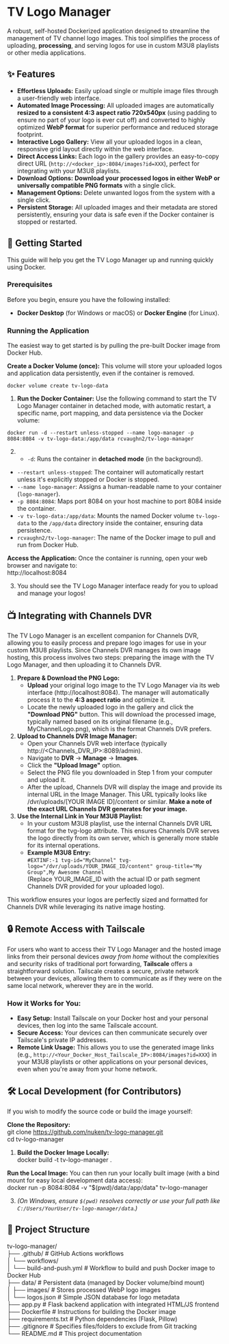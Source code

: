 # **TV Logo Manager**

A robust, self-hosted Dockerized application designed to streamline the management of TV channel logo images. This tool simplifies the process of uploading, **processing**, and serving logos for use in custom M3U8 playlists or other media applications.

## **✨ Features**

- **Effortless Uploads:** Easily upload single or multiple image files through a user-friendly web interface.
- **Automated Image Processing:** All uploaded images are automatically **resized to a consistent 4:3 aspect ratio 720x540px** (using padding to ensure no part of your logo is ever cut off) and converted to highly optimized **WebP format** for superior performance and reduced storage footprint.
- **Interactive Logo Gallery:** View all your uploaded logos in a clean, responsive grid layout directly within the web interface.
- **Direct Access Links:** Each logo in the gallery provides an easy-to-copy direct URL (`http://<docker_ip>:8084/images?id=XXX`), perfect for integrating with your M3U8 playlists.
- **Download Options:** **Download your processed logos in either WebP or universally compatible PNG formats** with a single click.
- **Management Options:** Delete unwanted logos from the system with a single click.
- **Persistent Storage:** All uploaded images and their metadata are stored persistently, ensuring your data is safe even if the Docker container is stopped or restarted.

## **🚀 Getting Started**

This guide will help you get the TV Logo Manager up and running quickly using Docker.

### **Prerequisites**

Before you begin, ensure you have the following installed:

- **Docker Desktop** (for Windows or macOS) or **Docker Engine** (for Linux).

### **Running the Application**

The easiest way to get started is by pulling the pre-built Docker image from Docker Hub.

**Create a Docker Volume (once):** This volume will store your uploaded logos and application data persistently, even if the container is removed.  

```
docker volume create tv-logo-data
```

1. **Run the Docker Container:** Use the following command to start the TV Logo Manager container in detached mode, with automatic restart, a specific name, port mapping, and data persistence via the Docker volume:  
 
  ```
  docker run -d --restart unless-stopped --name logo-manager -p 8084:8084 -v tv-logo-data:/app/data rcvaughn2/tv-logo-manager
  ```
  
2. - `-d`: Runs the container in **detached mode** (in the background).
  - `--restart unless-stopped`: The container will automatically restart unless it's explicitly stopped or Docker is stopped.
  - `--name logo-manager`: Assigns a human-readable name to your container (`logo-manager`).
  - `-p 8084:8084`: Maps port 8084 on your host machine to port 8084 inside the container.
  - `-v tv-logo-data:/app/data`: Mounts the named Docker volume `tv-logo-data` to the `/app/data` directory inside the container, ensuring data persistence.
  - `rcvaughn2/tv-logo-manager`: The name of the Docker image to pull and run from Docker Hub.

**Access the Application:** Once the container is running, open your web browser and navigate to:  
http://localhost:8084

3. You should see the TV Logo Manager interface ready for you to upload and manage your logos\!
  
## **📺 Integrating with Channels DVR**

The TV Logo Manager is an excellent companion for Channels DVR, allowing you to easily process and prepare logo images for use in your custom M3U8 playlists. Since Channels DVR manages its own image hosting, this process involves two steps: preparing the image with the TV Logo Manager, and then uploading it to Channels DVR.

1. **Prepare & Download the PNG Logo:**  
   * **Upload** your original logo image to the TV Logo Manager via its web interface (http://localhost:8084). The manager will automatically process it to the **4:3 aspect ratio** and optimize it.  
   * Locate the newly uploaded logo in the gallery and click the **"Download PNG"** button. This will download the processed image, typically named based on its original filename (e.g., MyChannelLogo.png), which is the format Channels DVR prefers.  
2. **Upload to Channels DVR Image Manager:**  
   * Open your Channels DVR web interface (typically http://\<Channels\_DVR\_IP\>:8089/admin).  
   * Navigate to **DVR** \-\> **Manage** \-\> **Images**.  
   * Click the **"Upload Image"** option.  
   * Select the PNG file you downloaded in Step 1 from your computer and upload it.  
   * After the upload, Channels DVR will display the image and provide its internal URL in the Image Manager. This URL typically looks like /dvr/uploads/\[YOUR IMAGE ID\]/content or similar. **Make a note of the exact URL Channels DVR generates for your image.**  
3. **Use the Internal Link in Your M3U8 Playlist:**  
   * In your custom M3U8 playlist, use the internal Channels DVR URL format for the tvg-logo attribute. This ensures Channels DVR serves the logo directly from its own server, which is generally more stable for its internal operations.  
   * **Example M3U8 Entry:**  
     `#EXTINF:-1 tvg-id="MyChannel" tvg-logo="/dvr/uploads/YOUR_IMAGE_ID/content" group-title="My Group",My Awesome Channel`  
     (Replace YOUR\_IMAGE\_ID with the actual ID or path segment Channels DVR provided for your uploaded logo).

This workflow ensures your logos are perfectly sized and formatted for Channels DVR while leveraging its native image hosting.


## **🔒 Remote Access with Tailscale**

For users who want to access their TV Logo Manager and the hosted image links from their personal devices *away from home* without the complexities and security risks of traditional port forwarding, **Tailscale** offers a straightforward solution. Tailscale creates a secure, private network between your devices, allowing them to communicate as if they were on the same local network, wherever they are in the world.

### **How it Works for You:**

- **Easy Setup:** Install Tailscale on your Docker host and your personal devices, then log into the same Tailscale account.
- **Secure Access:** Your devices can then communicate securely over Tailscale's private IP addresses.
- **Remote Link Usage:** This allows you to use the generated image links (e.g., `http://<Your_Docker_Host_Tailscale_IP>:8084/images?id=XXX`) in your M3U8 playlists or other applications on your personal devices, even when you're away from your home network.

## **🛠️ Local Development (for Contributors)**

If you wish to modify the source code or build the image yourself:

**Clone the Repository:**  
git clone https://github.com/nuken/tv-logo-manager.git  
cd tv-logo-manager

1. **Build the Docker Image Locally:**  
  docker build \-t tv-logo-manager .
  

**Run the Local Image:** You can then run your locally built image (with a bind mount for easy local development data access):  
docker run \-p 8084:8084 \-v "$(pwd)/data:/app/data" tv-logo-manager

3. *(On Windows, ensure `$(pwd)` resolves correctly or use your full path like `C:/Users/YourUser/tv-logo-manager/data`.)*
  

## **📂 Project Structure**

tv-logo-manager/  
├── .github/ \# GitHub Actions workflows  
│ └── workflows/  
│ └── build-and-push.yml \# Workflow to build and push Docker image to Docker Hub  
├── data/ \# Persistent data (managed by Docker volume/bind mount)  
│ ├── images/ \# Stores processed WebP logo images  
│ └── logos.json \# Simple JSON database for logo metadata  
├── app.py \# Flask backend application with integrated HTML/JS frontend  
├── Dockerfile \# Instructions for building the Docker image  
├── requirements.txt \# Python dependencies (Flask, Pillow)  
├── .gitignore \# Specifies files/folders to exclude from Git tracking  
└── README.md \# This project documentation
